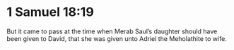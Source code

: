 # 1 Samuel 18:19

But it came to pass at the time when Merab Saul’s daughter should have been given to David, that she was given unto Adriel the Meholathite to wife.